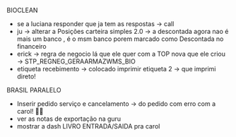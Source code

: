 BIOCLEAN
- se a luciana responder que ja tem as respostas → call
- ju → alterar a Posições carteira simples 2.0 → a descontada agora nao é mais um banco , é o msm banco porem marcado como Descontada no financeiro 
- erick → regra de negocio lá que ele quer com a TOP nova que ele criou → STP_REGNEG_GERAARMAZWMS_BIO 
- etiqueta recebimento → colocado imprimir etiqueta 2 → que imprimi direto!


BRASIL PARALELO
- Inserir pedido serviço e cancelamento → do pedido com erro com a carol! 🙏🆗
- ver as notas de exportação na guru
- mostrar a dash LIVRO ENTRADA/SAIDA pra carol

